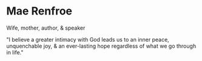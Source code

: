 # Mae Renfroe
Wife, mother, author, & speaker

"I believe a greater intimacy with God leads us to an inner peace, unquenchable joy, & an ever-lasting hope regardless of what we go through in life."
